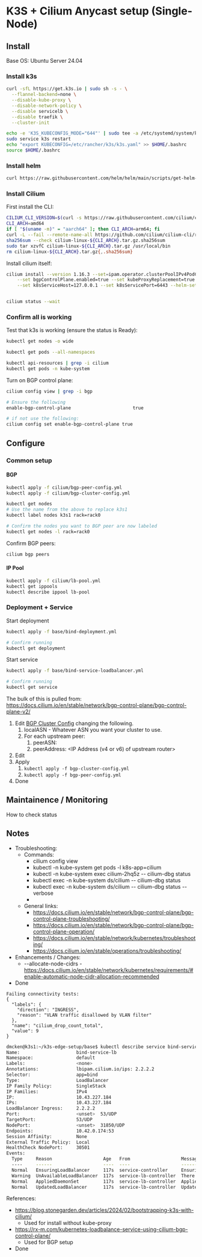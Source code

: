 # K3S + Cilium Anycast setup (Single-Node)



## Install

Base OS: Ubuntu Server 24.04

### Install k3s

```bash
curl -sfL https://get.k3s.io | sudo sh -s - \
  --flannel-backend=none \
  --disable-kube-proxy \
  --disable-network-policy \
  --disable servicelb \
  --disable traefik \
  --cluster-init

echo -e 'K3S_KUBECONFIG_MODE="644"' | sudo tee -a /etc/systemd/system/k3s.service.env
sudo service k3s restart
echo "export KUBECONFIG=/etc/rancher/k3s/k3s.yaml" >> $HOME/.bashrc
source $HOME/.bashrc
```

### Install helm

```bash
curl https://raw.githubusercontent.com/helm/helm/main/scripts/get-helm-3 | bash
```

### Install Cilium


First install the CLI:
```bash
CILIUM_CLI_VERSION=$(curl -s https://raw.githubusercontent.com/cilium/cilium-cli/main/stable.txt)
CLI_ARCH=amd64
if [ "$(uname -m)" = "aarch64" ]; then CLI_ARCH=arm64; fi
curl -L --fail --remote-name-all https://github.com/cilium/cilium-cli/releases/download/${CILIUM_CLI_VERSION}/cilium-linux-${CLI_ARCH}.tar.gz{,.sha256sum}
sha256sum --check cilium-linux-${CLI_ARCH}.tar.gz.sha256sum
sudo tar xzvfC cilium-linux-${CLI_ARCH}.tar.gz /usr/local/bin
rm cilium-linux-${CLI_ARCH}.tar.gz{,.sha256sum}
```

Install cilium itself:
```bash
cilium install --version 1.16.3 --set=ipam.operator.clusterPoolIPv4PodCIDRList="10.42.0.0/16" \
    --set bgpControlPlane.enabled=true --set kubeProxyReplacement=true --set ipv6.enabled=true \
    --set k8sServiceHost=127.0.0.1 --set k8sServicePort=6443 --helm-set=operator.replicas=1


cilium status --wait
```

### Confirm all is working

Test that k3s is working (ensure the status is Ready):
```bash
kubectl get nodes -o wide

kubectl get pods --all-namespaces

kubectl api-resources | grep -i cilium
kubectl get pods -n kube-system
```

Turn on BGP control plane:
```bash
cilium config view | grep -i bgp

# Ensure the following
enable-bgp-control-plane                       true

# if not use the following:
cilium config set enable-bgp-control-plane true
```

## Configure

### Common setup

#### BGP

```bash
kubectl apply -f cilium/bgp-peer-config.yml
kubectl apply -f cilium/bgp-cluster-config.yml

kubectl get nodes
# Use the name from the above to replace k3s1
kubectl label nodes k3s1 rack=rack0

# Confirm the nodes you want to BGP peer are now labeled
kubectl get nodes -l rack=rack0
```

Confirm BGP peers:
```bash
cilium bgp peers
```


#### IP Pool

```bash
kubectl apply -f cilium/lb-pool.yml
kubectl get ippools
kubectl describe ippool lb-pool
```


### Deployment + Service

Start deployment

```bash
kubectl apply -f base/bind-deployment.yml

# Confirm running
kubectl get deployment
```

Start service

```bash
kubectl apply -f base/bind-service-loadbalancer.yml

# Confirm running
kubectl get service
```



















The bulk of this is pulled from:
https://docs.cilium.io/en/stable/network/bgp-control-plane/bgp-control-plane-v2/

1. Edit [BGP Cluster Config](bgp-cluster-config.yml) changing the following.
   1. localASN - Whatever ASN you want your cluster to use.
   2. For each upstream peer:
      1. peerASN: <ASN of upstream router>
      2. peerAddress: <IP Address (v4 or v6) of upstream router>
2. Edit
3. Apply
   1. `kubectl apply -f bgp-cluster-config.yml`
   2. `kubectl apply -f bgp-peer-config.yml`
4. Done

## Maintainence / Monitoring

How to check status

## Notes

* Troubleshooting:
  * Commands:
    * cilium config view
    * kubectl -n kube-system get pods -l k8s-app=cilium
    * kubectl -n kube-system exec cilium-2hq5z -- cilium-dbg status
    * kubectl exec -n kube-system ds/cilium -- cilium-dbg status
    * kubectl exec -n kube-system ds/cilium -- cilium-dbg status --verbose
    *
  * General links:
    * https://docs.cilium.io/en/stable/network/bgp-control-plane/bgp-control-plane-troubleshooting/
    * https://docs.cilium.io/en/stable/network/bgp-control-plane/bgp-control-plane-operation/
    * https://docs.cilium.io/en/stable/network/kubernetes/troubleshooting/
    * https://docs.cilium.io/en/stable/operations/troubleshooting/
* Enhancements / Changes:
  * --allocate-node-cidrs - https://docs.cilium.io/en/stable/network/kubernetes/requirements/#enable-automatic-node-cidr-allocation-recommended
* Done



```
Failing connectivity tests:
{
  "labels": {
    "direction": "INGRESS",
    "reason": "VLAN traffic disallowed by VLAN filter"
  },
  "name": "cilium_drop_count_total",
  "value": 9
}
```

```bash
dmcken@k3s1:~/k3s-edge-setup/base$ kubectl describe service bind-service-lb
Name:                     bind-service-lb
Namespace:                default
Labels:                   <none>
Annotations:              lbipam.cilium.io/ips: 2.2.2.2
Selector:                 app=bind
Type:                     LoadBalancer
IP Family Policy:         SingleStack
IP Families:              IPv4
IP:                       10.43.227.184
IPs:                      10.43.227.184
LoadBalancer Ingress:     2.2.2.2
Port:                     <unset>  53/UDP
TargetPort:               53/UDP
NodePort:                 <unset>  31850/UDP
Endpoints:                10.42.0.174:53
Session Affinity:         None
External Traffic Policy:  Local
HealthCheck NodePort:     30501
Events:
  Type     Reason                   Age   From                   Message
  ----     ------                   ----  ----                   -------
  Normal   EnsuringLoadBalancer     117s  service-controller     Ensuring load balancer
  Warning  UnAvailableLoadBalancer  117s  service-lb-controller  There are no available nodes for LoadBalancer
  Normal   AppliedDaemonSet         117s  service-lb-controller  Applied LoadBalancer DaemonSet kube-system/svclb-bind-service-lb-b5f07482
  Normal   UpdatedLoadBalancer      117s  service-lb-controller  Updated LoadBalancer with new IPs: [2.2.2.2] -> [192.168.1.219]
```


References:
* https://blog.stonegarden.dev/articles/2024/02/bootstrapping-k3s-with-cilium/
  * Used for install without kube-proxy
* https://rx-m.com/kubernetes-loadbalance-service-using-cilium-bgp-control-plane/
  * Used for BGP setup
* Done


